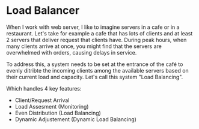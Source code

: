 # Load Balancer

When I work with web server, I like to imagine servers in a cafe or in a restaurant. Let's take for example a cafe that has lots of clients and at least 2 servers that deliver request that clients have. During peak hours, when many clients arrive at once, you might find that the servers are overwhelmed with orders, causing delays in service.

To address this, a system needs to be set at the entrance of the café to evenly ditribte the incoming clients among the available servers based on their current load and capacity. Let's call this system "Load Balancing".

Which handles 4 key features:
- Client/Request Arrival
- Load Assesment (Monitoring)
- Even Distribution (Load Balancing)
- Dynamic Adjustement (Dynamic Load Balancing)
